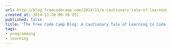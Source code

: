 ```yaml
---
url: http://blog.freecodecamp.com/2014/11/a-cautionary-tale-of-learning-to-code.html
created_at: 2014-11-20 00:38 UTC
published: false
title: 'The Free Code Camp Blog: A Cautionary Tale of Learning to Code. My own.'
tags:
- programming
- learning
---
```




